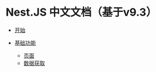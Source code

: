 # Nest.JS 中文文档（基于v9.3）

* [开始](./documentation/start.md)

* [基础功能]()

  * [页面](./documentation/basic/pages.md)

  - [数据获取](./documentation/basic/dataFetch.md)

  

